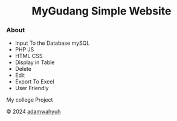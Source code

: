 <h1 align="center">MyGudang Simple Website</h1>

<h3> About</h3>

- Input To the Database mySQL
- PHP JS 
- HTML CSS
- Display in Table
- Delete
- Edit
- Export To Excel
- User Friendly

My college Project

&copy; 2024 <a href="https://www.facebook.com/adamwahyuh/" target="_blank">adamwahyuh </a>
